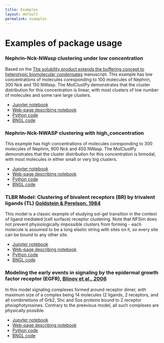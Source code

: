 ```yaml
---
title: Examples
layout: default
permalink: examples
---
```


# Examples of package usage

### Nephrin-Nck-NWasp clustering under low concentration
 
 Based on the <a href="https://pubmed.ncbi.nlm.nih.gov/34236318/">The solubility product extends the buffering concept to heterotypic biomolecular   condensates</a> manuscript. This example has low concentrations of molecules coresponding to 100 molecules of  Nephrin, 300 Nck and 150 NWasp. The MolClustPy demonstrates that the cluster distribution for this concentration is linear, with most clusters of low number of molecules and some rare large clusters.

- [Jupyter notebook](/notebooks/Nephrin_Nck_NWASP_low_concentration.ipynb)
- [Web-page describing notebook](/DEMO_neph_nck_nwasp)
- [Python code](/assets/test_datasets/Nephrin_Nck_NWASP_low_concentration.py)
- [BNGL code](/assets/test_datasets/Nephrin_Nck_NWASP_low_concentration.bngl)


### Nephrin-Nck-NWASP clustering with high_concentration

This example has high concentrations of molecules coresponding to 300 molecules of Nephrin, 900 Nck and 450 NWasp. The MolClustPy demonstrates that the cluster distribution for this concentration is bimodal, with most molecules in either small or very big clusters.

- [Jupyter notebook](/notebooks/Nephrin_Nck_NWASP_high_concentration.ipynb)
- [Web-page describing notebook](/Nephrin_Nck_NWASP_high_concentration_model)
- [Python code](/assets/test_datasets/Nephrin_Nck_NWASP_high_concentration.py)
- [BNGL code](/assets/test_datasets/Nephrin_Nck_NWASP_high_concentration.bngl)

### TLBR Model: Clustering of bivalent receptors (BR) by trivalent ligands (TL) [Goldstein & Perelson, 1984](https://pubmed.ncbi.nlm.nih.gov/6204698/)
This model is a classic example of studying sol-gel transition in the context of ligand mediated (cell surface) receptor clustering. Note that NFSim does not prevent physiologically impossible clusters from forming - each molecule is assumed to be a long elastic string with sites on it, so every site can be bound to any other site.

- [Jupyter notebook](/notebooks/TLBR_model.ipynb)
- [Web-page describing notebook](/TLBR_model)
- [Python code](/assets/test_datasets/TLBR_model.py)
- [BNGL code](/assets/test_datasets/TLBR_model.bngl)

### Modeling the early events in signaling by the epidermal growth factor receptor (EGFR), [Blinov et al., 2006](https://www.sciencedirect.com/science/article/abs/pii/S0303264705001231/)
In this model signaling complexes formed around receptor dimer, with maximum size of a complex being 14 molecules (2 ligands, 2 receptors, and all combinetions of Grb2, Shc and Sos proteins bound to 2 receptor phoisphotyrosines. Contrary to the preevious model, all such complexes are physically possible.

- [Jupyter notebook](/notebooks/EGFR_model.ipynb)
- [Web-page describing notebook](/EGFR_model)
- [Python code](/assets/test_datasets/EGFR_model.py)
- [BNGL code](/assets/test_datasets/EGFR_model.bngl)
